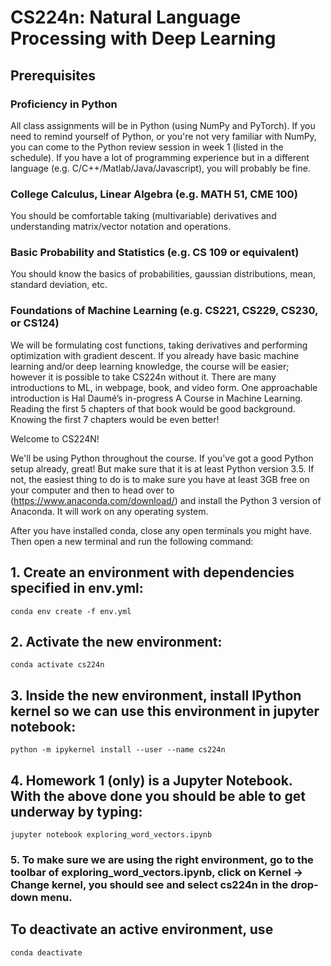 # CS224n: Natural Language Processing with Deep Learning
## Prerequisites
### **Proficiency in Python**
All class assignments will be in Python (using NumPy and PyTorch). If you need to remind yourself of Python, or you're not very familiar with NumPy, you can come to the Python review session in week 1 (listed in the schedule). If you have a lot of programming experience but in a different language (e.g. C/C++/Matlab/Java/Javascript), you will probably be fine.

### **College Calculus, Linear Algebra (e.g. MATH 51, CME 100)**
You should be comfortable taking (multivariable) derivatives and understanding matrix/vector notation and operations.

### **Basic Probability and Statistics (e.g. CS 109 or equivalent)**
You should know the basics of probabilities, gaussian distributions, mean, standard deviation, etc.

### **Foundations of Machine Learning (e.g. CS221, CS229, CS230, or CS124)**
We will be formulating cost functions, taking derivatives and performing optimization with gradient descent. If you already have basic machine learning and/or deep learning knowledge, the course will be easier; however it is possible to take CS224n without it. There are many introductions to ML, in webpage, book, and video form. One approachable introduction is Hal Daumé’s in-progress A Course in Machine Learning. Reading the first 5 chapters of that book would be good background. Knowing the first 7 chapters would be even better!



Welcome to CS224N!

We'll be using Python throughout the course. If you've got a good Python setup already, great! But make sure that it is at least Python version 3.5. If not, the easiest thing to do is to make sure you have at least 3GB free on your computer and then to head over to (https://www.anaconda.com/download/) and install the Python 3 version of Anaconda. It will work on any operating system.

After you have installed conda, close any open terminals you might have. Then open a new terminal and run the following command:

## 1. Create an environment with dependencies specified in env.yml:
    
    conda env create -f env.yml

## 2. Activate the new environment:
    
    conda activate cs224n
    
## 3. Inside the new environment, install IPython kernel so we can use this environment in jupyter notebook: 
    
    python -m ipykernel install --user --name cs224n


## 4. Homework 1 (only) is a Jupyter Notebook. With the above done you should be able to get underway by typing:

    jupyter notebook exploring_word_vectors.ipynb
    
### 5. To make sure we are using the right environment, go to the toolbar of exploring_word_vectors.ipynb, click on Kernel -> Change kernel, you should see and select cs224n in the drop-down menu.

## To deactivate an active environment, use
    
    conda deactivate
